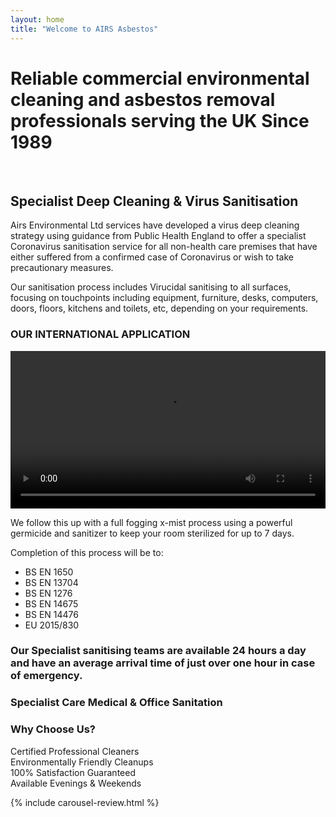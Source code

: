 ```yaml
---
layout: home
title: "Welcome to AIRS Asbestos"
---
```


# Reliable commercial environmental cleaning and asbestos removal professionals serving the UK Since 1989
​
## Specialist  Deep  Cleaning & Virus Sanitisation

Airs Environmental Ltd services have developed a virus deep cleaning strategy using guidance from Public Health England to offer a specialist Coronavirus sanitisation service for all non-health care premises that have either suffered from a confirmed case of Coronavirus or wish to take precautionary measures.


Our sanitisation process includes Virucidal sanitising to all surfaces, focusing on touchpoints including equipment, furniture, desks, computers, doors, floors, kitchens and toilets, etc, depending on your requirements.

### OUR INTERNATIONAL APPLICATION

<video style="width: 100%;" controls>
 <source src="https://adyanmuhammad.github.io/airs-2/assets/vid/home.mp4"> 
</video>

We follow this up with a full fogging x-mist process using a powerful germicide and sanitizer to keep your room sterilized for up to 7 days.

Completion of this process will be to:

- BS EN 1650
- BS EN 13704
- BS EN 1276
- BS EN 14675
- BS EN 14476
- EU 2015/830

### Our Specialist sanitising teams are available 24 hours a day and have an average arrival time of just over one hour in case of emergency.

<div class="row py-5 my-5" style="background-image: url(https://adyanmuhammad.github.io/airs-2/assets/img/residential-care-homes.webp); background-size: cover;">

  <div class="col-12 text-center text-white ">
    <h3>
      Specialist Care Medical & Office Sanitation
    </h3>
    <h3>
      Why Choose Us?
    </h3>
  </div>

  <div class="col-3">
    <span class="text-primary">
      Certified Professional Cleaners
    </span>
  </div>

  <div class="col-3">
    <span class="text-muted">
      Environmentally Friendly Cleanups
    </span>
  </div>

  <div class="col-3">
    <span class="text-primary">
      100% Satisfaction Guaranteed
    </span>
  </div>

  <div class="col-3">
    <span class="text-muted">
      Available Evenings & Weekends 
    </span>
  </div>

</div>

{% include carousel-review.html %}